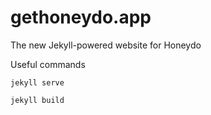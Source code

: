 # gethoneydo.app

The new Jekyll-powered website for Honeydo

Useful commands

```
jekyll serve

jekyll build

```